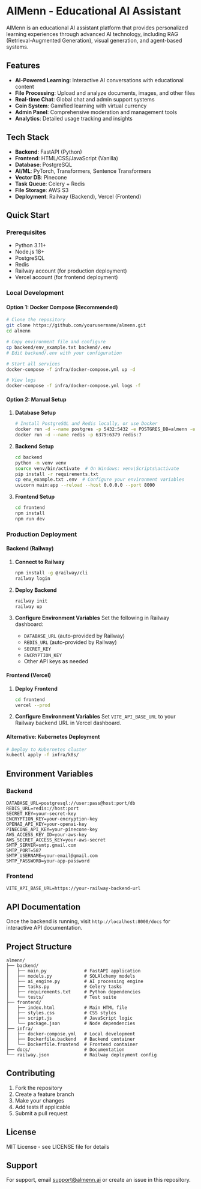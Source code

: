 # AlMenn - Educational AI Assistant

AlMenn is an educational AI assistant platform that provides personalized learning experiences through advanced AI technology, including RAG (Retrieval-Augmented Generation), visual generation, and agent-based systems.

## Features

- **AI-Powered Learning**: Interactive AI conversations with educational content
- **File Processing**: Upload and analyze documents, images, and other files
- **Real-time Chat**: Global chat and admin support systems
- **Coin System**: Gamified learning with virtual currency
- **Admin Panel**: Comprehensive moderation and management tools
- **Analytics**: Detailed usage tracking and insights

## Tech Stack

- **Backend**: FastAPI (Python)
- **Frontend**: HTML/CSS/JavaScript (Vanilla)
- **Database**: PostgreSQL
- **AI/ML**: PyTorch, Transformers, Sentence Transformers
- **Vector DB**: Pinecone
- **Task Queue**: Celery + Redis
- **File Storage**: AWS S3
- **Deployment**: Railway (Backend), Vercel (Frontend)

## Quick Start

### Prerequisites
- Python 3.11+
- Node.js 18+
- PostgreSQL
- Redis
- Railway account (for production deployment)
- Vercel account (for frontend deployment)

### Local Development

#### Option 1: Docker Compose (Recommended)
```bash
# Clone the repository
git clone https://github.com/yourusername/almenn.git
cd almenn

# Copy environment file and configure
cp backend/env_example.txt backend/.env
# Edit backend/.env with your configuration

# Start all services
docker-compose -f infra/docker-compose.yml up -d

# View logs
docker-compose -f infra/docker-compose.yml logs -f
```

#### Option 2: Manual Setup

1. **Database Setup**
   ```bash
   # Install PostgreSQL and Redis locally, or use Docker
   docker run -d --name postgres -p 5432:5432 -e POSTGRES_DB=almenn -e POSTGRES_USER=almenn_user -e POSTGRES_PASSWORD=almenn_password postgres:15
   docker run -d --name redis -p 6379:6379 redis:7
   ```

2. **Backend Setup**
   ```bash
   cd backend
   python -m venv venv
   source venv/bin/activate  # On Windows: venv\Scripts\activate
   pip install -r requirements.txt
   cp env_example.txt .env  # Configure your environment variables
   uvicorn main:app --reload --host 0.0.0.0 --port 8000
   ```

3. **Frontend Setup**
   ```bash
   cd frontend
   npm install
   npm run dev
   ```

### Production Deployment

#### Backend (Railway)
1. **Connect to Railway**
   ```bash
   npm install -g @railway/cli
   railway login
   ```

2. **Deploy Backend**
   ```bash
   railway init
   railway up
   ```

3. **Configure Environment Variables**
   Set the following in Railway dashboard:
   - `DATABASE_URL` (auto-provided by Railway)
   - `REDIS_URL` (auto-provided by Railway)
   - `SECRET_KEY`
   - `ENCRYPTION_KEY`
   - Other API keys as needed

#### Frontend (Vercel)
1. **Deploy Frontend**
   ```bash
   cd frontend
   vercel --prod
   ```

2. **Configure Environment Variables**
   Set `VITE_API_BASE_URL` to your Railway backend URL in Vercel dashboard.

#### Alternative: Kubernetes Deployment
```bash
# Deploy to Kubernetes cluster
kubectl apply -f infra/k8s/
```

## Environment Variables

### Backend
```env
DATABASE_URL=postgresql://user:pass@host:port/db
REDIS_URL=redis://host:port
SECRET_KEY=your-secret-key
ENCRYPTION_KEY=your-encryption-key
OPENAI_API_KEY=your-openai-key
PINECONE_API_KEY=your-pinecone-key
AWS_ACCESS_KEY_ID=your-aws-key
AWS_SECRET_ACCESS_KEY=your-aws-secret
SMTP_SERVER=smtp.gmail.com
SMTP_PORT=587
SMTP_USERNAME=your-email@gmail.com
SMTP_PASSWORD=your-app-password
```

### Frontend
```env
VITE_API_BASE_URL=https://your-railway-backend-url
```

## API Documentation

Once the backend is running, visit `http://localhost:8000/docs` for interactive API documentation.

## Project Structure

```
almenn/
├── backend/
│   ├── main.py              # FastAPI application
│   ├── models.py            # SQLAlchemy models
│   ├── ai_engine.py         # AI processing engine
│   ├── tasks.py             # Celery tasks
│   ├── requirements.txt     # Python dependencies
│   └── tests/               # Test suite
├── frontend/
│   ├── index.html           # Main HTML file
│   ├── styles.css           # CSS styles
│   ├── script.js            # JavaScript logic
│   └── package.json         # Node dependencies
├── infra/
│   ├── docker-compose.yml   # Local development
│   ├── Dockerfile.backend   # Backend container
│   └── Dockerfile.frontend  # Frontend container
├── docs/                    # Documentation
└── railway.json             # Railway deployment config
```

## Contributing

1. Fork the repository
2. Create a feature branch
3. Make your changes
4. Add tests if applicable
5. Submit a pull request

## License

MIT License - see LICENSE file for details

## Support

For support, email support@almenn.ai or create an issue in this repository.
